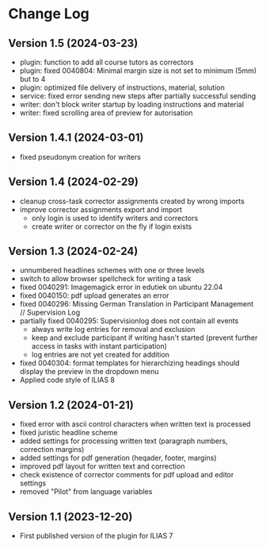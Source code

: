 # Change Log

## Version 1.5 (2024-03-23)
- plugin: function to add all course tutors as correctors
- plugin: fixed 0040804: Minimal margin size is not set to minimum (5mm) but to 4
- plugin: optimized file delivery of instructions, material, solution
- service: fixed error sending new steps after partially successful sending
- writer: don't block writer startup by loading instructions and material
- writer: fixed scrolling area of preview for autorisation

## Version 1.4.1 (2024-03-01)
- fixed pseudonym creation for writers

## Version 1.4 (2024-02-29)
- cleanup cross-task corrector assignments created by wrong imports
- improve corrector assignments export and import
    - only login is used to identify writers and correctors
    - create writer or corrector on the fly if login exists

## Version 1.3 (2024-02-24)
- unnumbered headlines schemes with one or three levels
- switch to allow browser spellcheck for writing a task
- fixed 0040291: Imagemagick error in edutiek on ubuntu 22.04
- fixed 0040150: pdf upload generates an error
- fixed 0040296: Missing German Translation in Participant Management // Supervision Log
- partially fixed 0040295: Supervisionlog does not contain all events
  - always write log entries for removal and exclusion
  - keep and exclude participant if writing hasn't started (prevent further access in tasks with instant participation)
  - log entries are not yet created for addition
- fixed 0040304: format templates for hierarchizing headings should display the preview in the dropdown menu
- Applied code style of ILIAS 8

## Version 1.2 (2024-01-21)
- fixed error with ascii control characters when written text is processed
- fixed juristic headline scheme
- added settings for processing written text (paragraph numbers, correction margins)
- added settings for pdf generation (heqader, footer, margins)
- improved pdf layout for written text and correction
- check existence of corrector comments for pdf upload and editor settings
- removed "Pilot" from language variables

## Version 1.1 (2023-12-20)
- First published version of the plugin for ILIAS 7